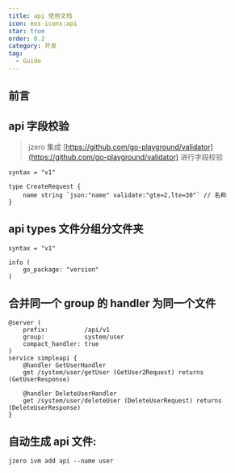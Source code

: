 ```yaml
---
title: api 使用文档
icon: eos-icons:api
star: true
order: 0.2
category: 开发
tag:
  - Guide
---
```


## 前言



## api 字段校验

> jzero 集成 [https://github.com/go-playground/validator](https://github.com/go-playground/validator) 进行字段校验

```api
syntax = "v1"

type CreateRequest {
    name string `json:"name" validate:"gte=2,lte=30"` // 名称
}
```

## api types 文件分组分文件夹

```api
syntax = "v1"

info (
	go_package: "version"
)
```

## 合并同一个 group 的 handler 为同一个文件

```api
@server (
	prefix:          /api/v1
	group:           system/user
	compact_handler: true
)
service simpleapi {
	@handler GetUserHandler
	get /system/user/getUser (GetUser2Request) returns (GetUserResponse)

	@handler DeleteUserHandler
	get /system/user/deleteUser (DeleteUserRequest) returns (DeleteUserResponse)
}
```

## 自动生成 api 文件:

```shell
jzero ivm add api --name user
```